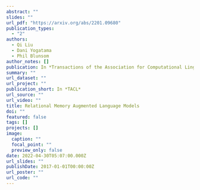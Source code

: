 ```yaml
---
abstract: ""
slides: ""
url_pdf: "https://arxiv.org/abs/2201.09680"
publication_types:
  - "2"
authors:
  - Qi Liu
  - Dani Yogatama
  - Phil Blunsom
author_notes: []
publication: In *Transactions of the Association for Computational Linguistic*
summary: ""
url_dataset: ""
url_project: ""
publication_short: In *TACL*
url_source: ""
url_video: ""
title: Relational Memory Augmented Language Models
doi: ""
featured: false
tags: []
projects: []
image:
  caption: ""
  focal_point: ""
  preview_only: false
date: 2022-04-30T05:07:00.000Z
url_slides: ""
publishDate: 2017-01-01T00:00:00Z
url_poster: ""
url_code: ""
---
```

